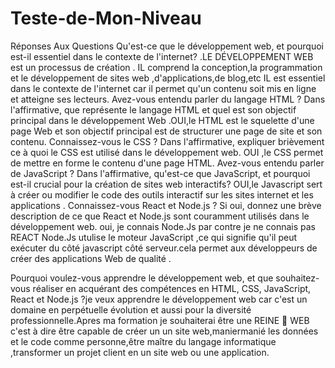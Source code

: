 # Teste-de-Mon-Niveau
Réponses Aux Questions
Qu'est-ce que le développement web, et pourquoi est-il essentiel dans le contexte de l'internet?                                                                                                                                  .LE DÉVELOPPEMENT WEB est un processus de création . IL comprend la conception,la programmation et le développement de sites web ,d'applications,de blog,etc                                                                     IL est essentiel dans le contexte de l'internet car il permet qu'un contenu soit mis en ligne et atteigne ses lecteurs.
Avez-vous entendu parler du langage HTML ? Dans l'affirmative, que représente le langage HTML et quel est son objectif principal dans le développement Web 
.OUI,le HTML est le squelette d'une page Web et son objectif principal est de structurer une page de site et son contenu.                                                                                                           Connaissez-vous le CSS ? Dans l'affirmative, expliquer brièvement ce à quoi le CSS est utilisé dans le développement web.                                                                                                      OUI ,le CSS permet de mettre en forme le contenu d'une page HTML.
Avez-vous entendu parler de JavaScript ? Dans l'affirmative, qu'est-ce que JavaScript, et pourquoi est-il crucial pour la création de sites web interactifs?                                                                           OUI,le Javascript sert à créer ou modifier  le code des outils interactif sur les sites internet et les applications .
Connaissez-vous React et Node.js ? Si oui, donnez une brève description de ce que React et Node.js sont couramment utilisés dans le développement web. oui, je connais Node.Js par contre je ne connais pas  REACT      Node.Js utulise le moteur JavaScript ,ce qui signifie qu'il peut exécuter du côté javascript côté serveur.cela permet aux développeurs de créer des applications Web de qualité .


Pourquoi voulez-vous apprendre le développement web, et que souhaitez-vous réaliser en acquérant des compétences en HTML, CSS, JavaScript, React et Node.js ?je veux apprendre le développement web car c'est un domaine en perpétuelle évolution et aussi pour la diversité professionnelle.Apres ma formation je souhaiterai être une REINE 👑 WEB c'est à dire être capable de créer un un site web,maniermanié les données et le code comme personne,être maître du langage informatique ,transformer un projet client en un site web ou une application.
